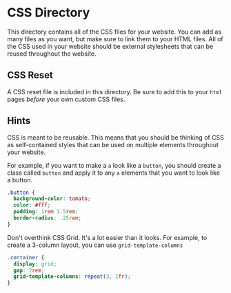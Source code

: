 # CSS Directory
This directory contains all of the CSS files for your website. You can add as many files as you want, but make sure 
to link them to your HTML files. All of the CSS used in your website should be external stylesheets that can be 
reused throughout the website.

## CSS Reset
A CSS reset file is included in this directory. Be sure to add this to your `html` pages _before_ your own custom CSS 
files.

## Hints
CSS is meant to be reusable. This means that you should be thinking of CSS as self-contained styles that can be used 
on multiple elements throughout your website.

For example, if you want to make a `a` look like a `button`, you should create a class called `button` and apply it 
to any `a` elements that you want to look like a button.

```css
.button {
  background-color: tomato;
  color: #fff;
  padding: 1rem 1.5rem;
  border-radius: .25rem;
}
```

Don't overthink CSS Grid. It's a lot easier than it looks. For example, to create a 3-column layout, you can use 
`grid-template-columns`

```css
.container {
  display: grid;
  gap: 2rem;
  grid-template-columns: repeat(3, 1fr);
}
```